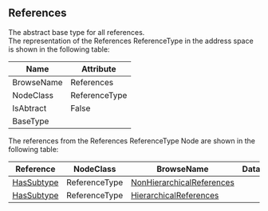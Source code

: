 <!-- objecttype -->
## References
The abstract base type for all references.  
The representation of the References ReferenceType in the address space is shown in the following table:  

|Name|Attribute|
|---|---|
|BrowseName|References|
|NodeClass|ReferenceType|
|IsAbtract|False|
|BaseType||

The references from the References ReferenceType Node are shown in the following table:  

|Reference|NodeClass|BrowseName|DataType|TypeDefinition|ModellingRule|
|---|---|---|---|---|---|
|[HasSubtype](../../../Part3/ReferenceTypes/HasSubtype/readme.md)|ReferenceType|[NonHierarchicalReferences](#NonHierarchicalReferences)||||
|[HasSubtype](../../../Part3/ReferenceTypes/HasSubtype/readme.md)|ReferenceType|[HierarchicalReferences](#HierarchicalReferences)||||


